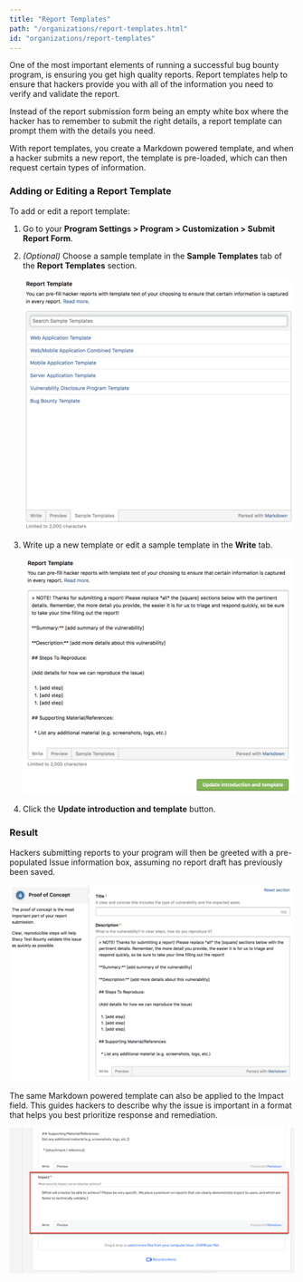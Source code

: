 ```yaml
---
title: "Report Templates"
path: "/organizations/report-templates.html"
id: "organizations/report-templates"
---
```


One of the most important elements of running a successful bug bounty program, is ensuring you get high quality reports. Report templates help to ensure that hackers provide you with all of the information you need to verify and validate the report.

Instead of the report submission form being an empty white box where the hacker has to remember to submit the right details, a report template can prompt them with the details you need.

With report templates, you create a Markdown powered template, and when a hacker submits a new report, the template is pre-loaded, which can then request certain types of information.

### Adding or Editing a Report Template
To add or edit a report template:
1. Go to your **Program Settings > Program > Customization > Submit Report Form**.
2. *(Optional)* Choose a sample template in the **Sample Templates** tab of the **Report Templates** section.

   ![report-template-1](./images/report-template-1.png)

3. Write up a new template or edit a sample template in the **Write** tab.

   ![report-template-2](./images/report-template-2.png)

3. Click the **Update introduction and template** button.

### Result
Hackers submitting reports to your program will then be greeted with a pre-populated Issue information box, assuming no report draft has previously been saved.

![report-template-3](./images/report-template-3.png)

The same Markdown powered template can also be applied to the Impact field. This guides hackers to describe why the issue is important in a format that helps you best prioritize response and remediation.

![hackerone-impact-report-template](./images/hackerone-impact-report-template.png)

